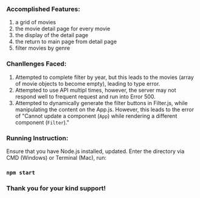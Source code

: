 ### Accomplished Features: 
1. a grid of movies 
2. the movie detail page for every movie 
3. the display of the detail page 
4. the return to main page from detail page
5. filter movies by genre

### Chanllenges Faced: 
1. Attempted to complete filter by year, but this leads to the movies (array of movie objects to become empty), leading  to  type error. 
2. Attempted to use API multipl times, however, the server may not respond well to frequent request and run into Error 500.
3. Attempted to dynamically generate the filter buttons in Filter.js, while manipulating the content on the App.js. However, this leads to the error of "Cannot update a component (`App`) while rendering a different component (`Filter`)." 

### Running Instruction: 
Ensure that you have Node.js installed, updated. 
Enter the directory via CMD (Windows) or Terminal (Mac), run: 

### `npm start`

### Thank you for your kind support! 